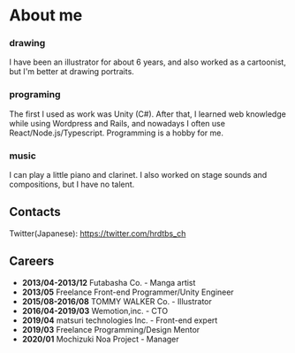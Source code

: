 # About me

### drawing

I have been an illustrator for about 6 years, and also worked as a cartoonist, but I'm better at drawing portraits. 

### programing

The first I used as work was Unity (C#). After that, I learned web knowledge while using Wordpress and Rails, and nowadays I often use React/Node.js/Typescript. Programming is a hobby for me.

### music

I can play a little piano and clarinet. I also worked on stage sounds and compositions, but I have no talent.

## Contacts

Twitter(Japanese): <a href="https://twitter.com/intent/user?user_id=4284612793">https://twitter.com/hrdtbs_ch</a>

## Careers

- **2013/04-2013/12** Futabasha Co. - Manga artist 
- **2013/05** Freelance Front-end Programmer/Unity Engineer
- **2015/08-2016/08** TOMMY WALKER Co. - Illustrator
- **2016/04-2019/03** Wemotion,inc. - CTO
- **2019/04** matsuri technologies Inc. - Front-end expert
- **2019/03** Freelance Programming/Design Mentor
- **2020/01** Mochizuki Noa Project - Manager

